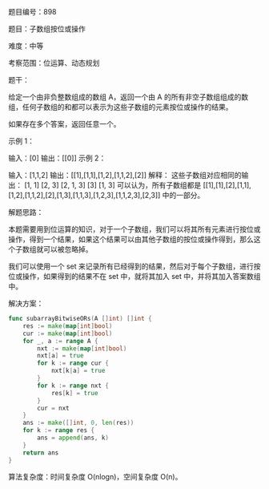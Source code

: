 题目编号：898

题目：子数组按位或操作

难度：中等

考察范围：位运算、动态规划

题干：

给定一个由非负整数组成的数组 A，返回一个由 A 的所有非空子数组组成的数组，任何子数组的和都可以表示为这些子数组的元素按位或操作的结果。

如果存在多个答案，返回任意一个。

示例 1：

输入：[0]
输出：[[0]]
示例 2：

输入：[1,1,2]
输出：[[1],[1,1],[1,2],[1,1,2],[2]]
解释：
这些子数组对应相同的输出： 
[1, 1]
[2, 3]
[2, 1, 3]
[3]
[1, 3]
可以认为，所有子数组都是 [[1],[1],[2],[1,1],[1,2],[1,1,2],[2],[1,3],[1,1,3],[1,2,3],[1,1,2,3],[2,3]] 中的一部分。

解题思路：

本题需要用到位运算的知识，对于一个子数组，我们可以将其所有元素进行按位或操作，得到一个结果，如果这个结果可以由其他子数组的按位或操作得到，那么这个子数组就可以被忽略掉。

我们可以使用一个 set 来记录所有已经得到的结果，然后对于每个子数组，进行按位或操作，如果得到的结果不在 set 中，就将其加入 set 中，并将其加入答案数组中。

解决方案：

```go
func subarrayBitwiseORs(A []int) []int {
    res := make(map[int]bool)
    cur := make(map[int]bool)
    for _, a := range A {
        nxt := make(map[int]bool)
        nxt[a] = true
        for k := range cur {
            nxt[k|a] = true
        }
        for k := range nxt {
            res[k] = true
        }
        cur = nxt
    }
    ans := make([]int, 0, len(res))
    for k := range res {
        ans = append(ans, k)
    }
    return ans
}
```

算法复杂度：时间复杂度 O(nlogn)，空间复杂度 O(n)。